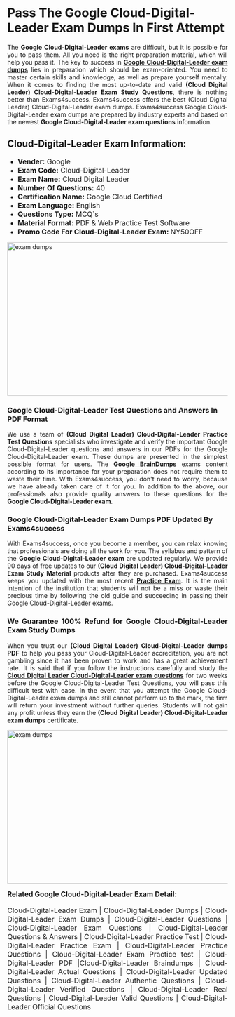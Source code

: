 <h1><strong><strong>Pass The Google Cloud-Digital-Leader Exam Dumps In First Attempt</strong></strong></h1> <p style="text-align:justify">The <strong>Google Cloud-Digital-Leader exams</strong> are difficult, but it is possible for you to pass them. All you need is the right preparation material, which will help you pass it. The key to success in <a href="https://www.exams4success.com/google/cloud-digital-leader-pdf-exam-dumps"><strong>Google Cloud-Digital-Leader exam dumps</strong></a> lies in preparation which should be exam-oriented. You need to master certain skills and knowledge, as well as prepare yourself mentally. When it comes to finding the most up-to-date and valid <strong>(Cloud Digital Leader) Cloud-Digital-Leader Exam Study Questions</strong>, there is nothing better than Exams4success. Exams4success offers the best (Cloud Digital Leader) Cloud-Digital-Leader exam dumps. Exams4success Google Cloud-Digital-Leader exam dumps are prepared by industry experts and based on the newest <strong>Google Cloud-Digital-Leader exam questions</strong> information.</p> <h2><strong><strong>Cloud-Digital-Leader Exam Information:</strong></strong></h2> <ul> <li><span style="font-size:16px"><strong>Vender:</strong> Google</span></li> <li><span style="font-size:16px"><strong>Exam Code:</strong> Cloud-Digital-Leader</span></li> <li><span style="font-size:16px"><strong>Exam Name:</strong> Cloud Digital Leader</span></li> <li><span style="font-size:16px"><strong>Number Of Questions:</strong> 40</span></li> <li><span style="font-size:16px"><strong>Certification Name:</strong> Google Cloud Certified</span></li> <li><span style="font-size:16px"><strong>Exam Language:</strong> English</span></li> <li><span style="font-size:16px"><strong>Questions Type:</strong> MCQ`s</span></li> <li><span style="font-size:16px"><strong>Material Format:</strong> PDF & Web Practice Test Software</span></li> <li><span style="font-size:16px"><strong>Promo Code For Cloud-Digital-Leader Exam: </strong>NY50OFF</span></li> </ul> <p><a href="https://www.exams4success.com/google/cloud-digital-leader-pdf-exam-dumps" rel="no-follow"><img alt="exam dumps" src="https://www.certcollections.com/uploads/content/infrist1.png" style="height:350px; width:750px" /></a></p> <h3><strong>Google Cloud-Digital-Leader Test Questions and Answers In PDF Format</strong></h3> <p style="text-align:justify">We use a team of <strong>(Cloud Digital Leader) Cloud-Digital-Leader Practice Test Questions</strong> specialists who investigate and verify the important Google Cloud-Digital-Leader questions and answers in our PDFs for the Google Cloud-Digital-Leader exam. These dumps are presented in the simplest possible format for users. The <a href="https://www.exams4success.com/google-exam-dumps"><strong>Google BrainDumps</strong></a> exams content according to its importance for your preparation does not require them to waste their time. With Exams4success, you don't need to worry, because we have already taken care of it for you. In addition to the above, our professionals also provide quality answers to these questions for the<strong> Google Cloud-Digital-Leader exam</strong>.</p> <h3><strong> Google Cloud-Digital-Leader Exam Dumps PDF Updated By Exams4success</strong></h3> <p style="text-align:justify">With Exams4success, once you become a member, you can relax knowing that professionals are doing all the work for you. The syllabus and pattern of the <strong>Google Cloud-Digital-Leader exam </strong>are updated regularly. We provide 90 days of free updates to our <strong>(Cloud Digital Leader) Cloud-Digital-Leader Exam Study Material</strong> products after they are purchased. Exams4success keeps you updated with the most recent <a href="https://www.exams4success.com/"><strong>Practice Exam</strong></a>. It is the main intention of the institution that students will not be a miss or waste their precious time by following the old guide and succeeding in passing their Google Cloud-Digital-Leader exams.</p> <h3 style="text-align:justify"><strong>We Guarantee 100% Refund for Google Cloud-Digital-Leader Exam Study Dumps</strong></h3> <p style="text-align:justify">When you trust our <strong>(Cloud Digital Leader) Cloud-Digital-Leader dumps PDF</strong> to help you pass your Cloud-Digital-Leader accreditation, you are not gambling since it has been proven to work and has a great achievement rate. It is said that if you follow the instructions carefully and study the <a href="https://www.exams4success.com/google/cloud-digital-leader-pdf-exam-dumps"><strong>Cloud Digital Leader Cloud-Digital-Leader exam questions</strong></a> for two weeks before the Google Cloud-Digital-Leader Test Questions, you will pass this difficult test with ease. In the event that you attempt the Google Cloud-Digital-Leader exam dumps and still cannot perform up to the mark, the firm will return your investment without further queries. Students will not gain any profit unless they earn the <strong>(Cloud Digital Leader) Cloud-Digital-Leader exam dumps</strong> certificate.</p> <p style="text-align:justify"><a href="https://www.exams4success.com/google/cloud-digital-leader-pdf-exam-dumps" rel="no-follow"><img alt="exam dumps" src="https://www.certcollections.com/uploads/content/free_demo1.png" style="height:350px; width:750px" /></a></p> <p style="text-align:justify"><span style="font-size:16px"><strong>Related Google Cloud-Digital-Leader Exam Detail:</strong></span><br /> <br /> <span style="font-size:16px">Cloud-Digital-Leader Exam | Cloud-Digital-Leader Dumps | Cloud-Digital-Leader Exam Dumps | Cloud-Digital-Leader Questions | Cloud-Digital-Leader Exam Questions | Cloud-Digital-Leader Questions & Answers | Cloud-Digital-Leader Practice Test | Cloud-Digital-Leader Practice Exam | Cloud-Digital-Leader Practice Questions | Cloud-Digital-Leader Exam Practice test | Cloud-Digital-Leader PDF |Cloud-Digital-Leader Braindumps | Cloud-Digital-Leader Actual Questions | Cloud-Digital-Leader Updated Questions | Cloud-Digital-Leader Authentic Questions | Cloud-Digital-Leader Verified Questions | Cloud-Digital-Leader Real Questions | Cloud-Digital-Leader Valid Questions | Cloud-Digital-Leader Official Questions</span></p>
